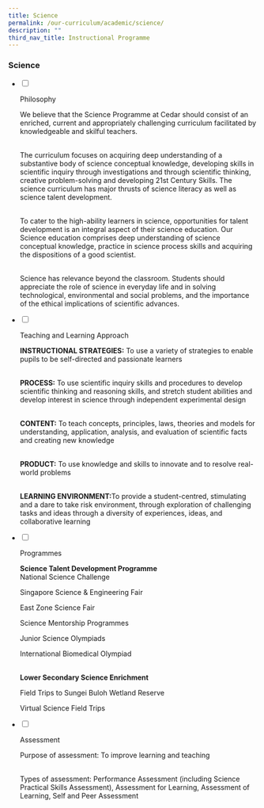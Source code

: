 ```yaml
---
title: Science
permalink: /our-curriculum/academic/science/
description: ""
third_nav_title: Instructional Programme
---
```

### Science

<ul class="jekyllcodex_accordion">

<li>

<input type="checkbox" id="accordion1">

<label for="accordion1">Philosophy</label>

<div>

<p>
We believe that the Science Programme at Cedar should consist of an enriched, current and appropriately challenging curriculum facilitated by knowledgeable and skilful teachers. <br><br>

  

The curriculum focuses on acquiring deep understanding of a substantive body of science conceptual knowledge, developing skills in scientific inquiry through investigations and through scientific thinking, creative problem-solving and developing 21st Century Skills. The science curriculum has major thrusts of science literacy as well as science talent development.<br><br>

  

To cater to the high-ability learners in science, opportunities for talent development is an integral aspect of their science education. Our Science education comprises deep understanding of science conceptual knowledge, practice in science process skills and acquiring the dispositions of a good scientist.<br><br>

  

Science has relevance beyond the classroom. Students should appreciate the role of science in everyday life and in solving technological, environmental and social problems, and the importance of the ethical implications of scientific advances.
</p>

</div>

</li>
<li>

<input type="checkbox" id="accordion2">

<label for="accordion2">Teaching and Learning Approach</label>

<div>

<p>
<b>INSTRUCTIONAL STRATEGIES:</b>&nbsp;To use a variety of strategies to enable pupils to be self-directed and passionate learners<br><br>

  

<b>PROCESS:</b>&nbsp;To use scientific inquiry skills and procedures to develop scientific thinking and reasoning skills, and stretch student abilities and develop interest in science through independent experimental design<br><br>

  

<b>CONTENT:</b>&nbsp;To teach concepts, principles, laws, theories and models for understanding, application, analysis, and evaluation of scientific facts and creating new knowledge<br><br>

  

<b>PRODUCT:</b>&nbsp;To use knowledge and skills to innovate and to resolve real-world problems<br><br>

  

<b>LEARNING ENVIRONMENT:</b>To provide a student-centred, stimulating and a dare to take risk environment, through exploration of challenging tasks and ideas through a diversity of experiences, ideas, and collaborative learning	
</p>

</div>

</li>

<li>

<input type="checkbox" id="accordion3">

<label for="accordion3">Programmes</label>

<div>

<p>
<b>Science Talent Development Programme</b><br>
National Science Challenge<br>

Singapore Science &amp; Engineering Fair<br>

East Zone Science Fair<br>

Science Mentorship Programmes<br>

Junior Science Olympiads<br>

International Biomedical Olympiad<br><br>

  

<b>Lower Secondary Science Enrichment</b><br>

Field Trips to Sungei Buloh Wetland Reserve<br>

Virtual Science Field Trips<br>
	
</p>

</div>

</li>
<li>

<input type="checkbox" id="accordion4">

<label for="accordion4">Assessment</label>

<div>

<p>
Purpose of assessment: To improve learning and teaching<br><br>

  

Types of assessment: Performance Assessment (including Science Practical Skills Assessment), Assessment for Learning, Assessment of Learning, Self and Peer Assessment
</p>

</div>

</li>	

&nbsp;
</ul>